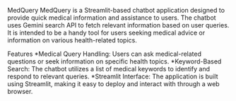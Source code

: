 MedQuery
MedQuery is a Streamlit-based chatbot application designed to provide quick medical information and assistance to users. The chatbot uses Gemini search API to fetch relevant information based on user queries. It is intended to be a handy tool for users seeking medical advice or information on various health-related topics.

Features
*Medical Query Handling: Users can ask medical-related questions or seek information on specific health topics.
*Keyword-Based Search: The chatbot utilizes a list of medical keywords to identify and respond to relevant queries.
*Streamlit Interface: The application is built using Streamlit, making it easy to deploy and interact with through a web browser.
